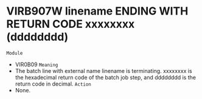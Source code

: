 # VIRB907W linename ENDING WITH RETURN CODE xxxxxxxx (dddddddd)
`Module`
- VIR0B09
`Meaning`
- The batch line with external name linename is terminating. xxxxxxxx is the hexadecimal return code of the batch job step, and dddddddd is the return code in decimal.
`Action`
- None.
